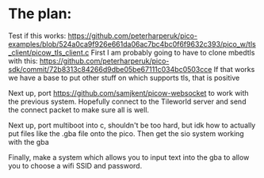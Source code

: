 # The plan:
Test if this works: https://github.com/peterharperuk/pico-examples/blob/524a0ca9f926e661da06ac7bc4bc0f6f9632c393/pico_w/tls_client/picow_tls_client.c
First I am probably going to have to clone mbedtls with this: https://github.com/peterharperuk/pico-sdk/commit/72b8313c84266d9dbe05be67111c034bc0503cce
If that works we have a base to put other stuff on which supports tls, that is positive

Next up, port https://github.com/samjkent/picow-websocket to work with the previous system.
Hopefully connect to the Tileworld server and send the connect packet to make sure all is well.

Next up, port multiboot into c, shouldn't be too hard, but idk how to actually put files like the .gba file onto the pico.
Then get the sio system working with the gba

Finally, make a system which allows you to input text into the gba to allow you to choose a wifi SSID and password.
